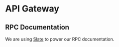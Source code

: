# API Gateway

## RPC Documentation

We are using [Slate](https://github.com/lord/slate) to power our RPC
documentation.
